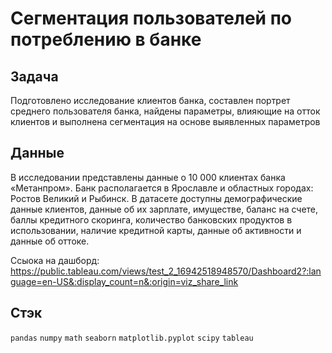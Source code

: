 # Сегментация пользователей по потреблению в банке

## Задача
Подготовлено исследование клиентов банка, составлен портрет среднего пользователя банка, найдены параметры, влияющие на отток клиентов и выполнена сегментация на основе выявленных параметров

## Данные
В исследовании представлены данные о 10 000 клиентах банка «Метанпром». Банк располагается в Ярославле и областных городах: Ростов Великий и Рыбинск. 
В датасете доступны демографические данные клиентов, данные об их зарплате, имуществе, баланс на счете, баллы кредитного скоринга, количество банковских продуктов в использовании, наличие кредитной карты, данные об активности и данные об оттоке.

Ссыока на дашборд: https://public.tableau.com/views/test_2_16942518948570/Dashboard2?:language=en-US&:display_count=n&:origin=viz_share_link

## Стэк
`pandas`
`numpy`
`math`
`seaborn`
`matplotlib.pyplot`
`scipy`
`tableau`
